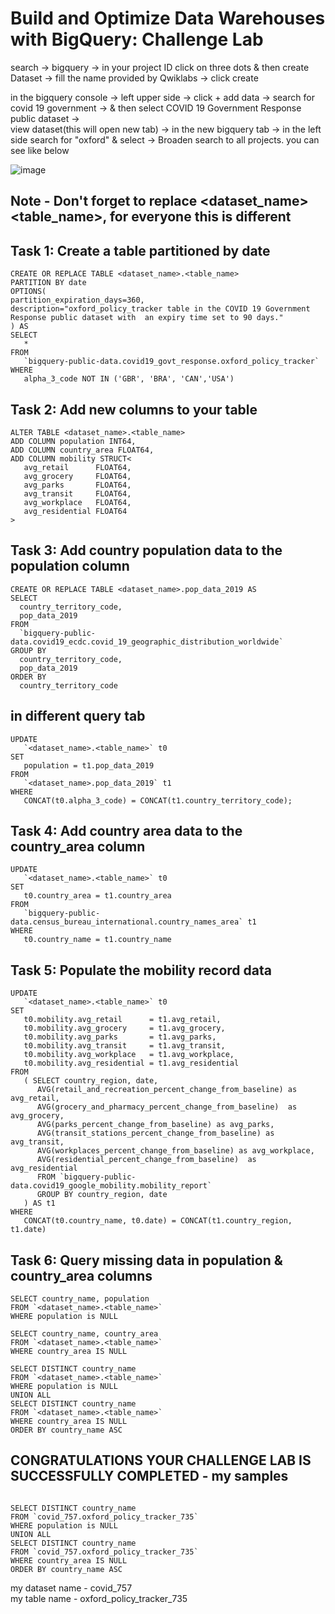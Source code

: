 # Build and Optimize Data Warehouses with BigQuery: Challenge Lab


search -> bigquery -> in your project ID click on three dots & then create Dataset -> fill the name provided by Qwiklabs -> click create 

in the bigquery console -> left upper side -> click + add data -> search for covid 19 government -> & then select COVID 19 Government Response public dataset -> <br>
view dataset(this will open new tab) -> in the new bigquery tab -> in the left side search for "oxford" & select -> Broaden search to all projects. you can see like below 

![image](https://user-images.githubusercontent.com/104570014/166145099-6012be64-1d27-4dab-9de3-fffec9a60a98.png)

## Note - Don't forget to replace <dataset_name> <table_name>, for everyone this is different

## Task 1: Create a table partitioned by date
```
CREATE OR REPLACE TABLE <dataset_name>.<table_name>
PARTITION BY date
OPTIONS(
partition_expiration_days=360,
description="oxford_policy_tracker table in the COVID 19 Government Response public dataset with  an expiry time set to 90 days."
) AS
SELECT
   *
FROM
   `bigquery-public-data.covid19_govt_response.oxford_policy_tracker`
WHERE
   alpha_3_code NOT IN ('GBR', 'BRA', 'CAN','USA')
```

## Task 2: Add new columns to your table
```
ALTER TABLE <dataset_name>.<table_name>
ADD COLUMN population INT64,
ADD COLUMN country_area FLOAT64,
ADD COLUMN mobility STRUCT<
   avg_retail      FLOAT64,
   avg_grocery     FLOAT64,
   avg_parks       FLOAT64,
   avg_transit     FLOAT64,
   avg_workplace   FLOAT64,
   avg_residential FLOAT64
>
```

## Task 3: Add country population data to the population column
```
CREATE OR REPLACE TABLE <dataset_name>.pop_data_2019 AS
SELECT
  country_territory_code,
  pop_data_2019
FROM 
  `bigquery-public-data.covid19_ecdc.covid_19_geographic_distribution_worldwide`
GROUP BY
  country_territory_code,
  pop_data_2019
ORDER BY
  country_territory_code
```

## in different query tab
```
UPDATE
   `<dataset_name>.<table_name>` t0
SET
   population = t1.pop_data_2019
FROM
   `<dataset_name>.pop_data_2019` t1
WHERE
   CONCAT(t0.alpha_3_code) = CONCAT(t1.country_territory_code);
   ```
  
## Task 4: Add country area data to the country_area column

```
UPDATE
   `<dataset_name>.<table_name>` t0
SET
   t0.country_area = t1.country_area
FROM
   `bigquery-public-data.census_bureau_international.country_names_area` t1
WHERE
   t0.country_name = t1.country_name
```
   
## Task 5: Populate the mobility record data

```
UPDATE
   `<dataset_name>.<table_name>` t0
SET
   t0.mobility.avg_retail      = t1.avg_retail,
   t0.mobility.avg_grocery     = t1.avg_grocery,
   t0.mobility.avg_parks       = t1.avg_parks,
   t0.mobility.avg_transit     = t1.avg_transit,
   t0.mobility.avg_workplace   = t1.avg_workplace,
   t0.mobility.avg_residential = t1.avg_residential
FROM
   ( SELECT country_region, date,
      AVG(retail_and_recreation_percent_change_from_baseline) as avg_retail,
      AVG(grocery_and_pharmacy_percent_change_from_baseline)  as avg_grocery,
      AVG(parks_percent_change_from_baseline) as avg_parks,
      AVG(transit_stations_percent_change_from_baseline) as avg_transit,
      AVG(workplaces_percent_change_from_baseline) as avg_workplace,
      AVG(residential_percent_change_from_baseline)  as avg_residential
      FROM `bigquery-public-data.covid19_google_mobility.mobility_report`
      GROUP BY country_region, date
   ) AS t1
WHERE
   CONCAT(t0.country_name, t0.date) = CONCAT(t1.country_region, t1.date)
```

## Task 6: Query missing data in population & country_area columns

```
SELECT country_name, population
FROM `<dataset_name>.<table_name>`
WHERE population is NULL
```
```
SELECT country_name, country_area
FROM `<dataset_name>.<table_name>`
WHERE country_area IS NULL
```
```
SELECT DISTINCT country_name
FROM `<dataset_name>.<table_name>`
WHERE population is NULL
UNION ALL
SELECT DISTINCT country_name
FROM `<dataset_name>.<table_name>`
WHERE country_area IS NULL
ORDER BY country_name ASC
```

## CONGRATULATIONS YOUR CHALLENGE LAB IS SUCCESSFULLY COMPLETED - my samples
```

SELECT DISTINCT country_name
FROM `covid_757.oxford_policy_tracker_735`
WHERE population is NULL
UNION ALL
SELECT DISTINCT country_name
FROM `covid_757.oxford_policy_tracker_735`
WHERE country_area IS NULL
ORDER BY country_name ASC
```
my dataset name - covid_757 <br>
my table name - oxford_policy_tracker_735



